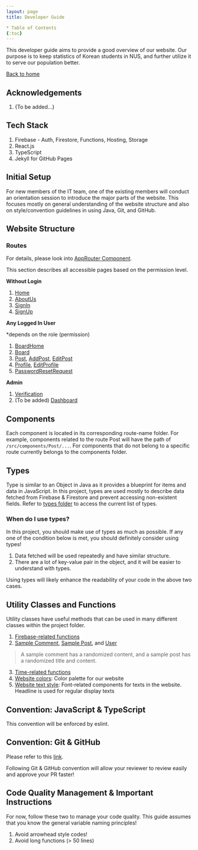 ```yaml
---
layout: page
title: Developer Guide

* Table of Contents
{:toc}
---
```


This developer guide aims to provide a good overview of our website. Our purpose is to keep statistics of Korean students in NUS, and further utilize it to serve our population better.

[Back to home](./index.md)

## Acknowledgements

1. {To be added...}

## Tech Stack

1. Firebase - Auth, Firestore, Functions, Hosting, Storage
2. React.js
3. TypeScript
4. Jekyll for GitHub Pages

## Initial Setup

For new members of the IT team, one of the existing members will conduct an orientation session to introduce the major parts of the website. This focuses mostly on general understanding of the website structure and also on style/convention guidelines in using Java, Git, and GitHub.

## Website Structure

### Routes

For details, please look into [AppRouter Component](../src/components/AppRouter.tsx).

This section describes all accessible pages based on the permission level.

**Without Login**
1. [Home](../src/routes/Home.tsx)
2. [AboutUs](../src/routes/AboutUs.tsx)
3. [SignIn](../src/routes/SignIn.tsx)
4. [SignUp](../src/routes/SignUp.tsx)

**Any Logged In User**

*depends on the role (permission)

1. [BoardHome](../src/routes/BoardHome.tsx)
2. [Board](../src/routes/Board.tsx)
3. [Post](../src/routes/Post.tsx), [AddPost](../src/routes/AddPost.js), [EditPost](../src/routes/EditPost.js)
4. [Profile](../src/routes/Profile.tsx), [EditProfile](../src/routes/EditProfile.tsx)
5. [PasswordResetRequest](../src/routes/PasswordResetRequest.tsx)

**Admin**

1. [Verification](../src/routes/Verification.tsx)
2. (To be added) [Dashboard](../src/routes/Dashboard.tsx)

## Components

Each component is located in its corresponding route-name folder. For example, components related to the route Post will have the path of `/src/components/Post/...`. For components that do not belong to a specific route currently belongs to the components folder.

## Types

Type is similar to an Object in Java as it provides a blueprint for items and data in JavaScript. In this project, types are used mostly to describe data fetched from Firebase & Firestore and prevent accessing non-existent fields. Refer to [types folder](../src/types) to access the current list of types.

### When do I use types?

In this project, you should make use of types as much as possible. If any one of the condition below is met, you should definitely consider using types!

1. Data fetched will be used repeatedly and have similar structure.
2. There are a lot of key-value pair in the object, and it will be easier to understand with types.

Using types will likely enhance the readability of your code in the above two cases.

## Utility Classes and Functions

Utility classes have useful methods that can be used in many different classes within the project folder. 

1. [Firebase-related functions](../src/utils/firebaseFunctions.ts)
2. [Sample Comment](../src/utils/SampleComment.ts), [Sample Post](../src/utils/SamplePost.ts), and [User](../src/utils/SampleUser.ts)
> A sample comment has a randomized content, and a sample post has a randomized title and content.
3. [Time-related functions](../src/utils/TimeHelper.ts)
4. [Website colors](../src/utils/ThemeColor.ts): Color palette for our website
5. [Website text style](../src/utils/ThemeText.tsx): Font-related components for texts in the website. Headline is used for regular display texts

## Convention: JavaScript & TypeScript

This convention will be enforced by eslint.

## Convention: Git & GitHub

Please refer to this [link](https://se-education.org/guides/conventions/git.html).

Following Git & GitHub convention will allow your reviewer to review easily and approve your PR faster!

## Code Quality Management & Important Instructions

For now, follow these two to manage your code quality. This guide assumes that you know the general variable naming principles!

1. Avoid arrowhead style codes!
2. Avoid long functions (> 50 lines)
